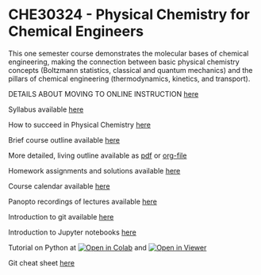 # CHE30324 - Physical Chemistry for Chemical Engineers

This one semester course demonstrates the molecular bases of chemical engineering, making the connection between basic physical chemistry concepts (Boltzmann statistics, classical and quantum mechanics) and the pillars of chemical engineering (thermodynamics, kinetics, and transport). 

DETAILS ABOUT MOVING TO ONLINE INSTRUCTION [here](./online-learning.org)

Syllabus available [here](./syllabus.org)

How to succeed in Physical Chemistry [here](./how_to_succeed.org)

Brief course outline available [here](./lectures.org)

More detailed, living outline available as [pdf](./Outline/CHE30324-outline.pdf) or [org-file](./Outline/CHE30324-outline.org)

Homework assignments and solutions available [here](./homework.org)

Course calendar available [here](https://calendar.google.com/calendar/b/1?cid=NWJwN2pmMjI5bTdoYmFvM2R0cXM2NjYzOThAZ3JvdXAuY2FsZW5kYXIuZ29vZ2xlLmNvbQ)

Panopto recordings of lectures available [here](https://notredame.hosted.panopto.com/Panopto/Pages/Sessions/List.aspx?folderID=0cc6b4f0-2e6e-4edc-8d74-ab7400ec2d4f)

Introduction to git available [here](http://rogerdudler.github.io/git-guide/)

Introduction to Jupyter notebooks [here](https://jupyter.org)

Tutorial on Python at [![Open in Colab](https://colab.research.google.com/assets/colab-badge.svg)](https://colab.research.google.com/github/wmfschneider/CHE30324/blob/master/Resources/Python_Tutorial.ipynb) and [![Open in Viewer](./Resources/nbviewer.svg)](https://nbviewer.jupyter.org/github/wmfschneider/CHE30324/blob/master/Resources/Python_Tutorial.ipynb)

Git cheat sheet [here](https://services.github.com/on-demand/downloads/github-git-cheat-sheet.pdf)

